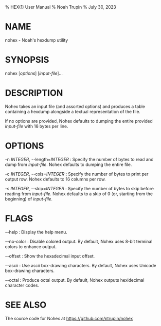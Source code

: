% HEX(1) User Manual
% Noah Trupin
% July 30, 2023

# NAME

nohex - Noah's hexdump utility

# SYNOPSIS

nohex [*options*] [*input-file*]...

# DESCRIPTION

Nohex takes an input file (and assorted options) and produces
a table containing a hexdump alongside a textual representation
of the file.

If no options are provided, Nohex defaults to dumping the entire
provided *input-file* with 16 bytes per line.

# OPTIONS

-n *INTEGER*, \--length=*INTEGER*
:   Specify the number of bytes to read and dump from *input-file*.
    Nohex defaults to dumping the entire file.

-c *INTEGER*, \--cols=*INTEGER*
:   Specify the number of bytes to print per output row. Nohex defaults
    to 16 columns per row.

-s *INTEGER*, \--skip=*INTEGER*
:   Specify the number of bytes to skip before reading from *input-file*.
    Nohex defaults to a skip of 0 (or, starting from the beginning)
    of *input-file*.

# FLAGS

\--help
:   Display the help menu.

\--no-color
:   Disable colored output. By default, Nohex uses 8-bit terminal
    colors to enhance output.

\--offset
:   Show the hexadecimal input offset.

\--ascii
:   Use ascii box-drawing characters. By default, Nohex uses Unicode
    box-drawing characters.

\--octal
:   Produce octal output. By default, Nohex outputs hexidecimal character
    codes.

# SEE ALSO

The source code for Nohex at <https://github.com/ntrupin/nohex>
